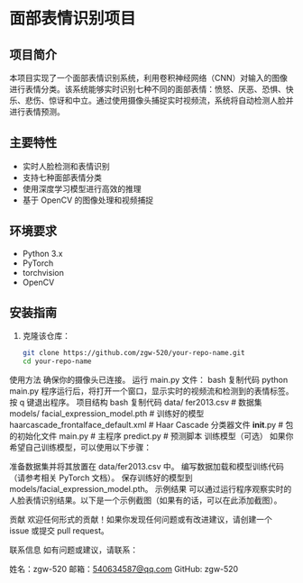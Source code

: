 # 面部表情识别项目

## 项目简介
本项目实现了一个面部表情识别系统，利用卷积神经网络（CNN）对输入的图像进行表情分类。该系统能够实时识别七种不同的面部表情：愤怒、厌恶、恐惧、快乐、悲伤、惊讶和中立。通过使用摄像头捕捉实时视频流，系统将自动检测人脸并进行表情预测。

## 主要特性
- 实时人脸检测和表情识别
- 支持七种面部表情分类
- 使用深度学习模型进行高效的推理
- 基于 OpenCV 的图像处理和视频捕捉

## 环境要求
- Python 3.x
- PyTorch
- torchvision
- OpenCV

## 安装指南
1. 克隆该仓库：
   ```bash
   git clone https://github.com/zgw-520/your-repo-name.git
   cd your-repo-name
使用方法
确保你的摄像头已连接。
运行 main.py 文件：
bash
复制代码
python main.py
程序运行后，将打开一个窗口，显示实时的视频流和检测到的表情标签。
按 q 键退出程序。
项目结构
bash
复制代码
data/
    fer2013.csv          # 数据集
models/
    facial_expression_model.pth  # 训练好的模型
    haarcascade_frontalface_default.xml  # Haar Cascade 分类器文件
__init__.py                # 包的初始化文件
main.py                    # 主程序
predict.py                 # 预测脚本
训练模型（可选）
如果你希望自己训练模型，可以使用以下步骤：

准备数据集并将其放置在 data/fer2013.csv 中。
编写数据加载和模型训练代码（请参考相关 PyTorch 文档）。
保存训练好的模型到 models/facial_expression_model.pth。
示例结果
可以通过运行程序观察实时的人脸表情识别结果。以下是一个示例截图（如果有的话，可以在此添加截图）。

贡献
欢迎任何形式的贡献！如果你发现任何问题或有改进建议，请创建一个 issue 或提交 pull request。

联系信息
如有问题或建议，请联系：

姓名：zgw-520
邮箱：540634587@qq.com
GitHub: zgw-520

